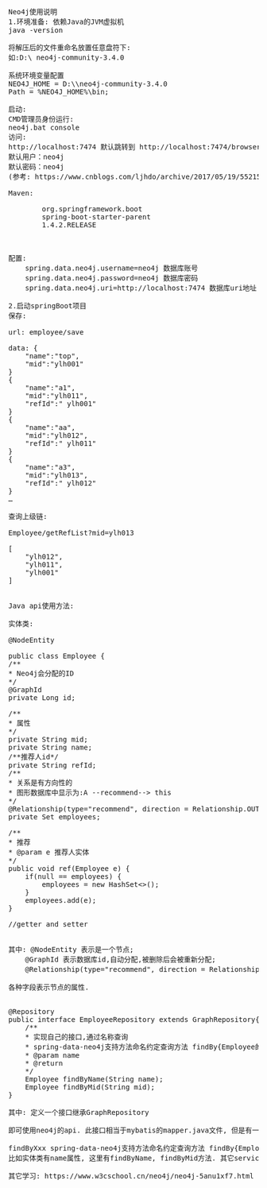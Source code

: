 <pre>Neo4j使用说明
1.环境准备: 依赖Java的JVM虚拟机
java -version

将解压后的文件重命名放置任意盘符下:
如:D:\ neo4j-community-3.4.0

系统环境变量配置 
NEO4J_HOME = D:\\neo4j-community-3.4.0
Path = %NEO4J_HOME%\bin;

启动:
CMD管理员身份运行:
neo4j.bat console
访问:
http://localhost:7474 默认跳转到 http://localhost:7474/browser
默认用户：neo4j
默认密码：neo4j
(参考: https://www.cnblogs.com/ljhdo/archive/2017/05/19/5521577.html) 

Maven: 
	<parent>
		<groupId>org.springframework.boot</groupId>
		<artifactId>spring-boot-starter-parent</artifactId>
		<version>1.4.2.RELEASE</version>
	</parent> 


配置: 
	spring.data.neo4j.username=neo4j 数据库账号
	spring.data.neo4j.password=neo4j 数据库密码
	spring.data.neo4j.uri=http://localhost:7474 数据库uri地址
	
2.启动springBoot项目 
保存: 

url: employee/save 

data: { 
	"name":"top",	
	"mid":"ylh001"
} 
{
	"name":"a1",
	"mid":"ylh011",
	"refId":" ylh001"
}
{ 
	"name":"aa",
	"mid":"ylh012",
	"refId":" ylh011"
} 
{ 
	"name":"a3", 
	"mid":"ylh013", 
	"refId":" ylh012" 
} 
… 

查询上级链: 

Employee/getRefList?mid=ylh013

[ 
	"ylh012", 
	"ylh011", 
	"ylh001" 
] 


Java api使用方法: 

实体类: 

@NodeEntity 

public class Employee { 
/** 
* Neo4j会分配的ID 
*/ 
@GraphId 
private Long id; 

/** 
* 属性 
*/ 
private String mid; 
private String name; 
/**推荐人id*/ 
private String refId; 
/** 
* 关系是有方向性的 
* 图形数据库中显示为:A --recommend--> this 
*/ 
@Relationship(type="recommend", direction = Relationship.OUTGOING) 
private Set<Employee> employees; 

/** 
* 推荐 
* @param e 推荐人实体 
*/ 
public void ref(Employee e) { 
	if(null == employees) { 
		employees = new HashSet<>(); 
	} 
	employees.add(e); 
} 

//getter and setter 


其中: @NodeEntity 表示是一个节点; 
	@GraphId 表示数据库id,自动分配,被删除后会被重新分配; 
	@Relationship(type="recommend", direction = Relationship.OUTGOING) 表示一个关系,有方向性; 

各种字段表示节点的属性. 


@Repository 
public interface EmployeeRepository extends GraphRepository<Employee>{ 
	/** 
	* 实现自己的接口,通过名称查询 
	* spring-data-neo4j支持方法命名约定查询方法 findBy{Employee的属性名} 
	* @param name 
	* @return 
	*/ 
	Employee findByName(String name); 
	Employee findByMid(String mid); 
} 

其中: 定义一个接口继承GraphRepository<T> 

即可使用neo4j的api. 此接口相当于mybatis的mapper.java文件, 但是有一个@Repository注解. 

findByXxx spring-data-neo4j支持方法命名约定查询方法 findBy{Employee的属性名} 
比如实体类有name属性, 这里有findByName, findByMid方法. 其它service层,controller层基本不变. 

其它学习: https://www.w3cschool.cn/neo4j/neo4j-5anu1xf7.html 
</pre>